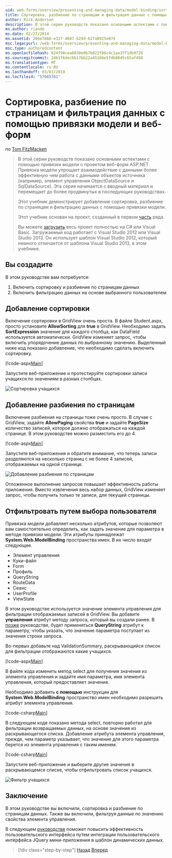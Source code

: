 ```yaml
---
uid: web-forms/overview/presenting-and-managing-data/model-binding/sorting-paging-and-filtering-data
title: Сортировка, разбиение по страницам и фильтрация данных с помощью привязки модели и веб-форм | Документация Майкрософт
author: Rick-Anderson
description: В этой серии руководств показано основными аспектами с помощью привязки модели с проектом веб-форм ASP.NET. Привязка модели позволяет взаимодействие с данными более прямой-...
ms.author: riande
ms.date: 02/27/2014
ms.assetid: 266e7866-e327-4687-b29d-627a0925e87d
msc.legacyurl: /web-forms/overview/presenting-and-managing-data/model-binding/sorting-paging-and-filtering-data
msc.type: authoredcontent
ms.openlocfilehash: 624f98cea6030e0b7b022f86c4c1aa37f1db9726
ms.sourcegitcommit: 24b1f6decbb17bb22a45166e5fdb0845c65af498
ms.translationtype: MT
ms.contentlocale: ru-RU
ms.lasthandoff: 03/01/2019
ms.locfileid: "57065781"
---
```

<a name="sorting-paging-and-filtering-data-with-model-binding-and-web-forms"></a>Сортировка, разбиение по страницам и фильтрация данных с помощью привязки модели и веб-форм
====================
по [Tom FitzMacken](https://github.com/tfitzmac)

> В этой серии руководств показано основными аспектами с помощью привязки модели с проектом веб-форм ASP.NET. Привязка модели упрощает взаимодействие с данными более эффективную чем работа с данными объектов источника (например, элемент управления ObjectDataSource и SqlDataSource). Эта серия начинается с вводный материал и перемещает до более продвинутых в последующих руководствах.
> 
> Этот учебник демонстрирует добавление сортировка, разбиение по страницам и фильтрацию данных с помощью привязки модели.
> 
> Этот учебник основан на проект, созданный в первом [часть](retrieving-data.md) ряда.
> 
> Вы можете [загрузить](https://go.microsoft.com/fwlink/?LinkId=286116) весь проект полностью на C# или Visual Basic. Загружаемый код работает с Visual Studio 2012 или Visual Studio 2013. Он использует шаблон Visual Studio 2012, который немного отличается от шаблона Visual Studio 2013, в этом учебнике.


## <a name="what-youll-build"></a>Вы создадите

В этом руководстве вам потребуется:

1. Включить сортировку и разбиение по страницам данных
2. Включить фильтрацию данных на основе выбранного пользователем

## <a name="add-sorting"></a>Добавление сортировки

Включение сортировки в GridView очень проста. В файле Student.aspx, просто установите **AllowSorting** для **true** в GridView. Необходимо задать **SortExpression** значение для каждого столбца, как DataField используется автоматически. GridView изменяет запрос, чтобы включить упорядочение данных по выбранному значению. Выделенный ниже код показано добавление, что необходимо сделать включить сортировку.

[!code-aspx[Main](sorting-paging-and-filtering-data/samples/sample1.aspx?highlight=5)]

Запустите веб-приложение и протестируйте сортировки записи учащихся по значениям в разных столбцах.

![Сортировка учащихся](sorting-paging-and-filtering-data/_static/image2.png)

## <a name="add-paging"></a>Добавление разбиения по страницам

Включение разбиения на страницы тоже очень просто. В случае с GridView, задайте **AllowPaging** свойства **true** и задайте **PageSize** количество записей, которое должно отображаться на каждой странице. В этом руководстве можно разместить его до 4.

[!code-aspx[Main](sorting-paging-and-filtering-data/samples/sample2.aspx?highlight=5)]

Запустите веб-приложения и обратите внимание, что теперь записи разделяются на несколько страниц с не более 4 записей, отображаемых на одной странице.

![Добавление разбиения по страницам](sorting-paging-and-filtering-data/_static/image4.png)

Отложенное выполнение запросов повышает эффективность работы приложения. Вместо извлечения весь набор данных, GridView изменяет запрос, чтобы получить только те записи, для текущей страницы.

## <a name="filter-records-by-user-selection"></a>Отфильтровать путем выбора пользователя

Привязка модели добавляет несколько атрибутов, которые позволяют вам самостоятельно определить, как задать значение для параметра в методе привязки модели. Эти атрибуты принадлежат **System.Web.ModelBinding** пространства имен. В их число входят следующее.

- Элемент управления
- Куки-файл
- Form
- Профиль
- QueryString
- RouteData
- Сеанс
- UserProfile
- ViewState

В этом руководстве используется значение элемента управления для фильтрации отображаемых записей в GridView. Вы добавите **управления** атрибут методу запроса, который вы создали ранее. В [позже](using-query-string-values-to-retrieve-data.md) руководстве, будет применяться **QueryString** атрибут к параметру, чтобы указать, что значение параметра поступает из значения строки запроса.

Во-первых добавьте над ValidationSummary, раскрывающийся список для фильтрации отображаются какие учащихся.

[!code-aspx[Main](sorting-paging-and-filtering-data/samples/sample3.aspx?highlight=3-11)]

В файле кода изменить метод select для получения значения из элемента управления и задайте имя параметра, имя элемента управления, который предоставляет значение.

Необходимо добавить **с помощью** инструкции для **System.Web.ModelBinding** пространство имен необходимо разрешить атрибут элемента управления.

[!code-csharp[Main](sorting-paging-and-filtering-data/samples/sample4.cs)]

В следующем коде показано метода select, повторно работал для фильтрации возвращаемых данных, на основе значения из раскрывающегося списка. Добавление атрибута элемента управления, прежде, чем параметр указывает, что значение для этого параметра берется из элемента управления с таким именем.

[!code-csharp[Main](sorting-paging-and-filtering-data/samples/sample5.cs)]

Запустите веб-приложение и выберите другие значения в раскрывающемся списке, чтобы отфильтровать список учащихся.

![Фильтр учащихся](sorting-paging-and-filtering-data/_static/image6.png)

## <a name="conclusion"></a>Заключение

В этом руководстве вы включили, сортировка и разбиение по страницам данных. Также вы включили, фильтруя данные по значению свойства элемента управления.

В следующем [руководстве](integrating-jquery-ui.md) поможет повысить эффективность пользовательского интерфейса путем интеграции пользовательского интерфейса JQuery мини-приложения в шаблон динамических данных.

> [!div class="step-by-step"]
> [Назад](updating-deleting-and-creating-data.md)
> [Вперед](integrating-jquery-ui.md)
